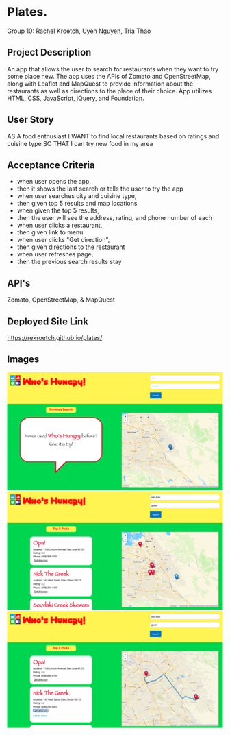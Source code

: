 # Plates.
Group 10: Rachel Kroetch, Uyen Nguyen, Tria Thao

## Project Description
An app that allows the user to search for restaurants when they want to try some place new.  The app uses the APIs of Zomato and OpenStreetMap, along with Leaflet and MapQuest to provide information about the restaurants as well as directions to the place of their choice. App utilizes HTML, CSS, JavaScript, jQuery, and Foundation.

## User Story
AS A food enthusiast
I WANT to find local restaurants based on ratings and cuisine type
SO THAT I can try new food in my area

## Acceptance Criteria
- when user opens the app, 
- then it shows the last search or tells the user to try the app
- when user searches city and cuisine type, 
- then given top 5 results and map locations
- when given the top 5 results,
- then the user will see the address, rating, and phone number of each
- when user clicks a restaurant, 
- then given link to menu
- when user clicks "Get direction", 
- then given directions to the restaurant
- when user refreshes page,
- then the previous search results stay

## API's
Zomato, OpenStreetMap, & MapQuest

## Deployed Site Link
https://rekroetch.github.io/plates/

## Images
![screenshot](./screenshots/openingPage.png)
![screenshot](./screenshots/searchResult.png)
![screenshot](./screenshots/directions.png)

